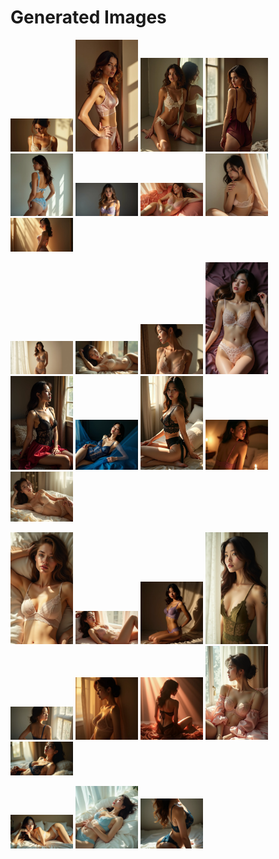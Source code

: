# Generated Images



<img src="2025_07_10_01.webp" width="100"/> <img src="2025_07_10_02.webp" width="100"/> <img src="2025_07_10_03.webp" width="100"/> <img src="2025_07_10_04.webp" width="100"/> <img src="2025_07_10_05.webp" width="100"/> <img src="2025_07_10_06.webp" width="100"/> <img src="2025_07_10_07.webp" width="100"/> <img src="2025_07_10_08.webp" width="100"/> <img src="2025_07_10_09.webp" width="100"/>

<img src="2025_07_10_10.webp" width="100"/> <img src="2025_07_10_11.webp" width="100"/> <img src="2025_07_10_12.webp" width="100"/> <img src="2025_07_10_13.webp" width="100"/> <img src="2025_07_10_14.webp" width="100"/> <img src="2025_07_10_15.webp" width="100"/> <img src="2025_07_10_16.webp" width="100"/> <img src="2025_07_10_17.webp" width="100"/> <img src="2025_07_10_18.webp" width="100"/>

<img src="2025_07_10_19.webp" width="100"/> <img src="2025_07_10_20.webp" width="100"/> <img src="2025_07_10_21.webp" width="100"/> <img src="2025_07_10_22.webp" width="100"/> <img src="2025_07_10_23.webp" width="100"/> <img src="2025_07_10_24.webp" width="100"/> <img src="2025_07_10_25.webp" width="100"/> <img src="2025_07_10_26.webp" width="100"/> <img src="2025_07_10_27.webp" width="100"/>

<img src="2025_07_10_28.webp" width="100"/> <img src="2025_07_10_29.webp" width="100"/> <img src="2025_07_10_30.webp" width="100"/>